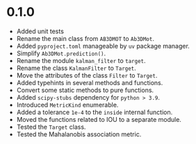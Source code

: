 # 0.1.0

  - Added unit tests
  - Rename the main class from `AB3DMOT` to `Ab3DMot`.
  - Added `pyproject.toml` manageable by `uv` package manager.
  - Simplify `Ab3DMot.prediction()`.
  - Rename the module `kalman_filter` to `target`.
  - Rename the class `KalmanFilter` to `Target`.
  - Move the attributes of the class `Filter` to `Target`.
  - Added typehints in several methods and functions.
  - Convert some static methods to pure functions.
  - Added `scipy-stubs` dependency for `python > 3.9`.
  - Introduced `MetricKind` enumerable.
  - Added a tolerance `1e-4` to the `inside` internal function.
  - Moved the functions related to IOU to a separate module.
  - Tested the `Target` class.
  - Tested the Mahalanobis association metric.
